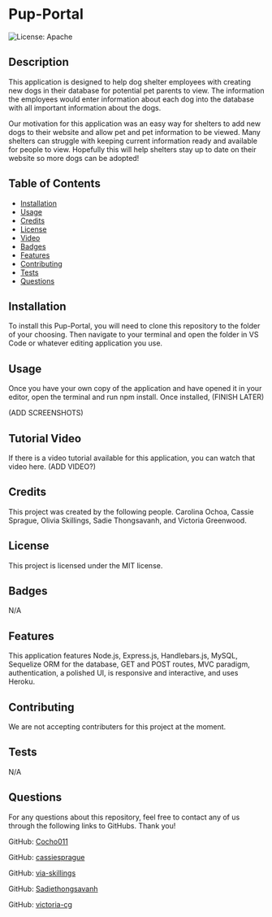 # Pup-Portal
![License: Apache](https://img.shields.io/badge/license-MIT-green.svg)

## Description
This application is designed to help dog shelter employees with creating new dogs in their database for potential pet parents to view. The information the employees would enter information about each dog into the database with all important information about the dogs.

Our motivation for this application was an easy way for shelters to add new dogs to their website and allow pet and pet information to be viewed. Many shelters can struggle with keeping current information ready and available for people to view. Hopefully this will help shelters stay up to date on their website so more dogs can be adopted!

## Table of Contents

- [Installation](#installation)
- [Usage](#usage)
- [Credits](#credits)
- [License](#license)
- [Video](#video)
- [Badges](#badges)
- [Features](#features)
- [Contributing](#contributing)
- [Tests](#tests)
- [Questions](#questions)

## Installation
To install this Pup-Portal, you will need to clone this repository to the folder of your choosing. Then navigate to your terminal and open the folder in VS Code or whatever editing application you use.

## Usage
Once you have your own copy of the application and have opened it in your editor, open the terminal and run npm install. Once installed, (FINISH LATER)

(ADD SCREENSHOTS)

## Tutorial Video 
If there is a video tutorial available for this application, you can watch that video here. (ADD VIDEO?)

## Credits
This project was created by the following people. Carolina Ochoa, Cassie Sprague, Olivia Skillings, Sadie Thongsavanh, and Victoria Greenwood.

## License 
This project is licensed under the MIT license.

## Badges
N/A

## Features
This application features Node.js, Express.js, Handlebars.js, MySQL, Sequelize ORM for the database, GET and POST routes, MVC paradigm, authentication, a polished UI, is responsive and interactive, and uses Heroku.

## Contributing
We are not accepting contributers for this project at the moment.

## Tests
N/A

## Questions
For any questions about this repository, feel free to contact any of us through the following links to GitHubs. Thank you!


GitHub: [Cocho011](https://github.com/Cocho011)

GitHub: [cassiesprague](https://github.com/cassiesprague)

GitHub: [via-skillings](https://github.com/via-skillings)

GitHub: [Sadiethongsavanh](https://github.com/Sadiethongsavanh)

GitHub: [victoria-cg](https://github.com/victoria-cg)
